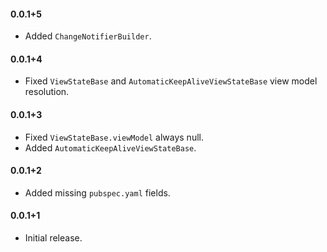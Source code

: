 #### 0.0.1+5
- Added `ChangeNotifierBuilder`.

#### 0.0.1+4
- Fixed `ViewStateBase` and `AutomaticKeepAliveViewStateBase` view model resolution.

#### 0.0.1+3
- Fixed `ViewStateBase.viewModel` always null.
- Added `AutomaticKeepAliveViewStateBase`.

#### 0.0.1+2
- Added missing `pubspec.yaml` fields.

#### 0.0.1+1
- Initial release.